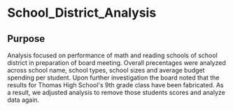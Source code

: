 # School_District_Analysis
## Purpose
Analysis focused on performance of math and reading schools of school district in preparation of board meeting. Overall precentages were analyzed across school name, school types, school sizes and average budget spending per student. 
Upon further investigation the board noted that the results for Thomas High School's 9th grade class have been fabricated. As a result, we adjusted analysis to remove those students scores and analyze data again.

